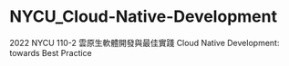 # NYCU_Cloud-Native-Development
2022 NYCU 110-2 雲原生軟體開發與最佳實踐 Cloud Native Development: towards Best Practice
